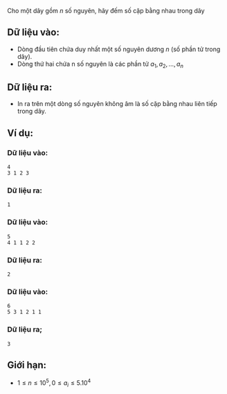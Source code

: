 Cho một dãy gồm $n$ số nguyên, hãy đếm số cặp bằng nhau trong dãy

## Dữ liệu vào:
- Dòng đầu tiên chứa duy nhất một số nguyên dương $n$ (số phần tử trong dãy).
- Dòng thứ hai chứa n số nguyên là các phần tử $a_1,a_2,…,a_n$

## Dữ liệu ra:
- In ra trên một dòng số nguyên không âm là số cặp bằng nhau liên tiếp trong dãy.

## Ví dụ:
### Dữ liệu vào:
```
4
3 1 2 3
```

### Dữ liệu ra:
```
1
```

### Dữ liệu vào:
```
5
4 1 1 2 2
```

### Dữ liệu ra:
```
2
```

### Dữ liệu vào:
```
6
5 3 1 2 1 1
```

### Dữ liệu ra;
```
3
```

## Giới hạn:
- $1≤n≤10^5,0≤a_i≤5.10^4$